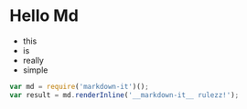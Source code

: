 <!-- tags: hello, world, urls, something useful -->
<!-- title: Title from comment -->

# Hello Md

* this
* is 
* really
* simple

```js
var md = require('markdown-it')();
var result = md.renderInline('__markdown-it__ rulezz!');
```